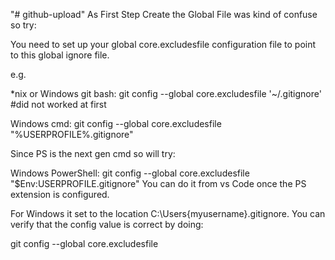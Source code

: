 "# github-upload" 
As First Step
Create the Global File was kind of confuse so try:

You need to set up your global core.excludesfile configuration file to point to this global ignore file.

e.g.

*nix or Windows git bash:
git config --global core.excludesfile '~/.gitignore' #did not worked at first

Windows cmd:
git config --global core.excludesfile "%USERPROFILE%\.gitignore"

Since PS is the next gen cmd so will try:

Windows PowerShell:
git config --global core.excludesfile "$Env:USERPROFILE\.gitignore"
You can do it from vs Code once the PS extension is configured.

For Windows it set to the location C:\Users\{myusername}\.gitignore. 
You can verify that the config value is correct by doing:

git config --global core.excludesfile
